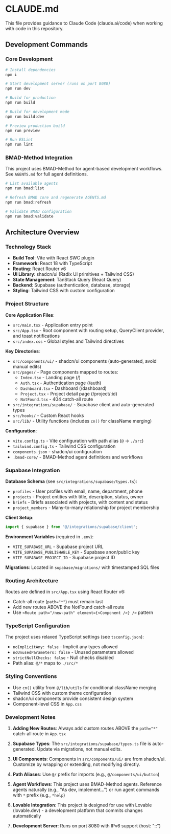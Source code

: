 # CLAUDE.md

This file provides guidance to Claude Code (claude.ai/code) when working with code in this repository.

## Development Commands

### Core Development
```bash
# Install dependencies
npm i

# Start development server (runs on port 8080)
npm run dev

# Build for production
npm run build

# Build for development mode
npm run build:dev

# Preview production build
npm run preview

# Run ESLint
npm run lint
```

### BMAD-Method Integration
This project uses BMAD-Method for agent-based development workflows. See `AGENTS.md` for full agent definitions.

```bash
# List available agents
npm run bmad:list

# Refresh BMAD core and regenerate AGENTS.md
npm run bmad:refresh

# Validate BMAD configuration
npm run bmad:validate
```

## Architecture Overview

### Technology Stack
- **Build Tool**: Vite with React SWC plugin
- **Framework**: React 18 with TypeScript
- **Routing**: React Router v6
- **UI Library**: shadcn/ui (Radix UI primitives + Tailwind CSS)
- **State Management**: TanStack Query (React Query)
- **Backend**: Supabase (authentication, database, storage)
- **Styling**: Tailwind CSS with custom configuration

### Project Structure

**Core Application Files**:
- `src/main.tsx` - Application entry point
- `src/App.tsx` - Root component with routing setup, QueryClient provider, and toast notifications
- `src/index.css` - Global styles and Tailwind directives

**Key Directories**:
- `src/components/ui/` - shadcn/ui components (auto-generated, avoid manual edits)
- `src/pages/` - Page components mapped to routes:
  - `Index.tsx` - Landing page (/)
  - `Auth.tsx` - Authentication page (/auth)
  - `Dashboard.tsx` - Dashboard (/dashboard)
  - `Project.tsx` - Project detail page (/project/:id)
  - `NotFound.tsx` - 404 catch-all route
- `src/integrations/supabase/` - Supabase client and auto-generated types
- `src/hooks/` - Custom React hooks
- `src/lib/` - Utility functions (includes `cn()` for className merging)

**Configuration**:
- `vite.config.ts` - Vite configuration with path alias (`@` → `./src`)
- `tailwind.config.ts` - Tailwind CSS configuration
- `components.json` - shadcn/ui configuration
- `.bmad-core/` - BMAD-Method agent definitions and workflows

### Supabase Integration

**Database Schema** (see `src/integrations/supabase/types.ts`):
- `profiles` - User profiles with email, name, department, phone
- `projects` - Project entities with title, description, status, owner
- `briefs` - Briefs associated with projects, with content and status
- `project_members` - Many-to-many relationship for project membership

**Client Setup**:
```typescript
import { supabase } from "@/integrations/supabase/client";
```

**Environment Variables** (required in `.env`):
- `VITE_SUPABASE_URL` - Supabase project URL
- `VITE_SUPABASE_PUBLISHABLE_KEY` - Supabase anon/public key
- `VITE_SUPABASE_PROJECT_ID` - Supabase project ID

**Migrations**: Located in `supabase/migrations/` with timestamped SQL files

### Routing Architecture

Routes are defined in `src/App.tsx` using React Router v6:
- Catch-all route (`path="*"`) must remain last
- Add new routes ABOVE the NotFound catch-all route
- Use `<Route path="/new-path" element={<Component />} />` pattern

### TypeScript Configuration

The project uses relaxed TypeScript settings (see `tsconfig.json`):
- `noImplicitAny: false` - Implicit any types allowed
- `noUnusedParameters: false` - Unused parameters allowed
- `strictNullChecks: false` - Null checks disabled
- Path alias: `@/*` maps to `./src/*`

### Styling Conventions

- Use `cn()` utility from `@/lib/utils` for conditional className merging
- Tailwind CSS with custom theme configuration
- shadcn/ui components provide consistent design system
- Component-level CSS in `App.css`

### Development Notes

1. **Adding New Routes**: Always add custom routes ABOVE the `path="*"` catch-all route in `App.tsx`

2. **Supabase Types**: The `src/integrations/supabase/types.ts` file is auto-generated. Update via migrations, not manual edits.

3. **UI Components**: Components in `src/components/ui/` are from shadcn/ui. Customize by wrapping or extending, not modifying directly.

4. **Path Aliases**: Use `@/` prefix for imports (e.g., `@/components/ui/button`)

5. **Agent Workflows**: This project uses BMAD-Method agents. Reference agents naturally (e.g., "As dev, implement...") or run agent commands with `*` prefix (e.g., `*help`)

6. **Lovable Integration**: This project is designed for use with Lovable (lovable.dev) - a development platform that commits changes automatically

7. **Development Server**: Runs on port 8080 with IPv6 support (host: "::")
